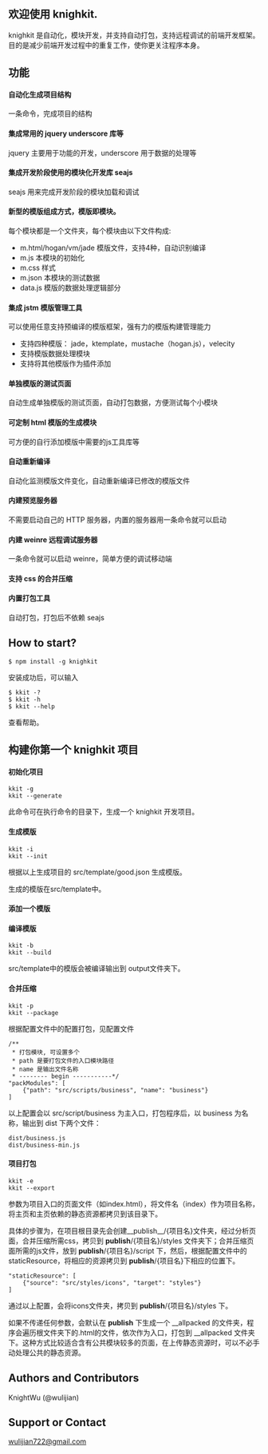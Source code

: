## 欢迎使用 knighkit.
knighkit 是自动化，模块开发，并支持自动打包，支持远程调试的前端开发框架。
目的是减少前端开发过程中的重复工作，使你更关注程序本身。

## 功能
#### 自动化生成项目结构
一条命令，完成项目的结构

#### 集成常用的 jquery underscore 库等
jquery 主要用于功能的开发，underscore 用于数据的处理等

#### 集成开发阶段使用的模块化开发库 seajs
seajs 用来完成开发阶段的模块加载和调试

#### 新型的模版组成方式，模版即模块。
每个模块都是一个文件夹，每个模块由以下文件构成:
* m.html/hogan/vm/jade 模版文件，支持4种，自动识别编译
* m.js 本模块的初始化
* m.css 样式
* m.json 本模块的测试数据
* data.js 模版的数据处理逻辑部分

#### 集成 jstm 模版管理工具
可以使用任意支持预编译的模版框架，强有力的模版构建管理能力
* 支持四种模版： jade，ktemplate，mustache（hogan.js），velecity
* 支持模版数据处理模块
* 支持将其他模版作为插件添加

#### 单独模版的测试页面
自动生成单独模版的测试页面，自动打包数据，方便测试每个小模块

#### 可定制 html 模版的生成模块
可方便的自行添加模版中需要的js工具库等

#### 自动重新编译
自动化监测模版文件变化，自动重新编译已修改的模版文件

#### 内建预览服务器
不需要启动自己的 HTTP 服务器，内置的服务器用一条命令就可以启动

#### 内建 weinre 远程调试服务器
一条命令就可以启动 weinre，简单方便的调试移动端

#### 支持 css 的合并压缩

#### 内置打包工具
自动打包，打包后不依赖 seajs

## How to start?
```
$ npm install -g knighkit
```
安装成功后，可以输入
```
$ kkit -?
$ kkit -h
$ kkit --help
```
查看帮助。

## 构建你第一个 knighkit 项目
#### 初始化项目
```
kkit -g
kkit --generate
```
此命令可在执行命令的目录下，生成一个 knighkit 开发项目。

#### 生成模版
```
kkit -i
kkit --init
```
根据以上生成项目的 src/template/good.json 生成模版。

生成的模版在src/template中。

#### 添加一个模版

#### 编译模版
```
kkit -b
kkit --build
```
src/template中的模版会被编译输出到 output文件夹下。

#### 合并压缩 
```
kkit -p
kkit --package
```
根据配置文件中的配置打包，见配置文件
```
/**                                                  
 * 打包模块, 可设置多个                                       
 * path 是要打包文件的入口模块路径                                
 * name 是输出文件名称                                      
 * -------- begin -----------*/                      
"packModules": [                                     
    {"path": "src/scripts/business", "name": "business"}
]                                                  
```
以上配置会以 src/script/business 为主入口，打包程序后，以 business 为名称，输出到 dist 下两个文件：
```
dist/business.js
dist/business-min.js
```

#### 项目打包 
```
kkit -e
kkit --export
```
参数为项目入口的页面文件（如index.html），将文件名（index）作为项目名称，将主页和主页依赖的静态资源都拷贝到该目录下。

具体的步骤为，在项目根目录先会创建__publish__/{项目名}文件夹，经过分析页面，合并压缩所需css，拷贝到 __publish__/{项目名}/styles 文件夹下；合并压缩页面所需的js文件，放到 __publish__/{项目名}/script 下，然后，根据配置文件中的staticResource，将相应的资源拷贝到 __publish__/{项目名}下相应的位置下。
```
"staticResource": [                                     
    {"source": "src/styles/icons", "target": "styles"}
]                                                  
```
通过以上配置，会将icons文件夹，拷贝到 __publish__/{项目名}/styles 下。

如果不传递任何参数，会默认在 __publish__ 下生成一个 \_\_allpacked 的文件夹，程序会遍历根文件夹下的.html的文件，依次作为入口，打包到 \_\_allpacked 文件夹下。这种方式比较适合含有公共模块较多的页面，在上传静态资源时，可以不必手动处理公共的静态资源。

## Authors and Contributors
KnightWu (@wulijian)

## Support or Contact
wulijian722@gmail.com
